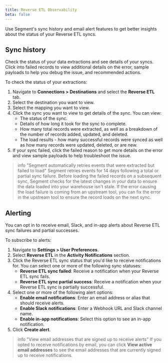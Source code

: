 ```yaml
---
title: Reverse ETL Observability
beta: false 
---
```


Use Segment's sync history and email alert features to get better insights about the status of your Reverse ETL syncs. 

## Sync history
Check the status of your data extractions and see details of your syncs. Click into failed records to view additional details on the error, sample payloads to help you debug the issue, and recommended actions.

To check the status of your extractions:
1. Navigate to **Connections > Destinations** and select the **Reverse ETL** tab.
2. Select the destination you want to view.
3. Select the mapping you want to view.  
4. Click the sync you want to view to get details of the sync. You can view:
    * The status of the sync.
    * Details of how long it took for the sync to complete.
    * How many total records were extracted, as well as a breakdown of the number of records added, updated, and deleted.
    * The load results - how many successful records were synced as well as how many records were updated, deleted, or are new.
5. If your sync failed, click the failed reason to get more details on the error and view sample payloads to help troubleshoot the issue.

> info "Segment automatically retries events that were extracted but failed to load"
> Segment retries events for 14 days following a total or partial sync failure. Before loading the failed records on a subsequent sync, Segment checks for the latest changes in your data to ensure the data loaded into your warehouse isn't stale. If the error causing the load failure is coming from an upstream tool, you can fix the error in the upstream tool to ensure the record loads on the next sync. 

## Alerting
You can opt in to receive email, Slack, and in-app alerts about Reverse ETL sync failures and partial successes. 

To subscribe to alerts: 
1. Navigate to **Settings > User Preferences**. 
2. Select **Reverse ETL** in the **Activity Notifications** section.
3. Click the Reverse ETL sync status that you'd like to receive notifications for. You can select one or more of the following sync statuses:
    - **Reverse ETL sync failed**: Receive a notification when your Reverse ETL sync fails.
    - **Reverse ETL sync partial success**: Receive a notification when your Reverse ETL sync is partially successful.
4. Select one or more of the following alert options: 
    - **Enable email notifications**: Enter an email address or alias that should receive alerts.
    - **Enable Slack notifications**: Enter a Webhook URL and Slack channel name.
    - **Enable in-app notifications**: Select this option to see an in-app notification.
5. Click **Create alert**.

> info "View email addresses that are signed up to receive alerts"
> If you opted to receive notifications by email, you can click **View active email addresses** to see the email addresses that are currently signed up to receive notifications. 